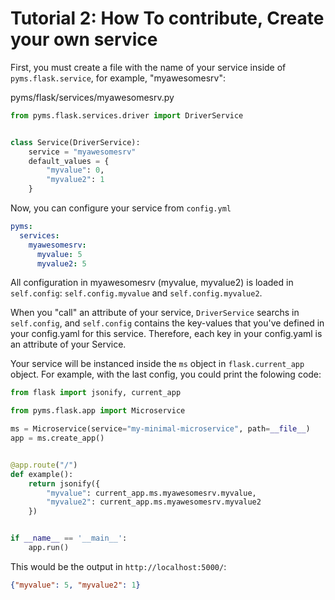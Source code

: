 # Tutorial 2: How To contribute, Create your own service

First, you must create a file with the name of your service inside of `pyms.flask.service`, for example, 
"myawesomesrv":

pyms/flask/services/myawesomesrv.py
```python
from pyms.flask.services.driver import DriverService


class Service(DriverService):
    service = "myawesomesrv"
    default_values = {
        "myvalue": 0,
        "myvalue2": 1
    }
```

Now, you can configure your service from `config.yml`
```yaml
pyms:
  services:
    myawesomesrv:
      myvalue: 5
      myvalue2: 5
```

All configuration in myawesomesrv (myvalue, myvalue2) is loaded in `self.config`: `self.config.myvalue` and 
`self.config.myvalue2`.

When you "call" an attribute of your service, `DriverService` searchs in `self.config`, and `self.config` contains 
the key-values that you've defined in your config.yaml for this service. Therefore, each key in your config.yaml
is an attribute of your Service.

Your service will be instanced inside the `ms` object in `flask.current_app` object. For example, with the last config,
you could print the folowing code:

```python
from flask import jsonify, current_app

from pyms.flask.app import Microservice

ms = Microservice(service="my-minimal-microservice", path=__file__)
app = ms.create_app()


@app.route("/")
def example():
    return jsonify({
    	"myvalue": current_app.ms.myawesomesrv.myvalue, 
    	"myvalue2": current_app.ms.myawesomesrv.myvalue2
    })


if __name__ == '__main__':
    app.run()
```

This would be the output in `http://localhost:5000/`:

```json
{"myvalue": 5, "myvalue2": 1}
```